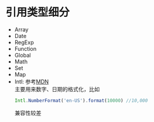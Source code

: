 # 引用类型细分

- Array
- Date
- RegExp
- Function
- Global
- Math
- Set
- Map
- Intl: 参考[MDN](https://developer.mozilla.org/en-US/docs/Web/JavaScript/Reference/Global_Objects/Intl)  
  主要用来数字、日期的格式化，比如
  ```js
  Intl.NumberFormat('en-US').format(10000) //10,000
  ```
  兼容性较差

